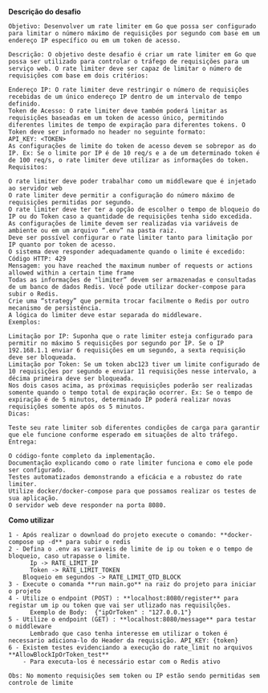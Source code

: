 **Descrição do desafio**

    Objetivo: Desenvolver um rate limiter em Go que possa ser configurado para limitar o número máximo de requisições por segundo com base em um endereço IP específico ou em um token de acesso.
    
    Descrição: O objetivo deste desafio é criar um rate limiter em Go que possa ser utilizado para controlar o tráfego de requisições para um serviço web. O rate limiter deve ser capaz de limitar o número de requisições com base em dois critérios:
    
    Endereço IP: O rate limiter deve restringir o número de requisições recebidas de um único endereço IP dentro de um intervalo de tempo definido.
    Token de Acesso: O rate limiter deve também poderá limitar as requisições baseadas em um token de acesso único, permitindo diferentes limites de tempo de expiração para diferentes tokens. O Token deve ser informado no header no seguinte formato:
    API_KEY: <TOKEN>
    As configurações de limite do token de acesso devem se sobrepor as do IP. Ex: Se o limite por IP é de 10 req/s e a de um determinado token é de 100 req/s, o rate limiter deve utilizar as informações do token.
    Requisitos:
    
    O rate limiter deve poder trabalhar como um middleware que é injetado ao servidor web
    O rate limiter deve permitir a configuração do número máximo de requisições permitidas por segundo.
    O rate limiter deve ter ter a opção de escolher o tempo de bloqueio do IP ou do Token caso a quantidade de requisições tenha sido excedida.
    As configurações de limite devem ser realizadas via variáveis de ambiente ou em um arquivo “.env” na pasta raiz.
    Deve ser possível configurar o rate limiter tanto para limitação por IP quanto por token de acesso.
    O sistema deve responder adequadamente quando o limite é excedido:
    Código HTTP: 429
    Mensagem: you have reached the maximum number of requests or actions allowed within a certain time frame
    Todas as informações de "limiter” devem ser armazenadas e consultadas de um banco de dados Redis. Você pode utilizar docker-compose para subir o Redis.
    Crie uma “strategy” que permita trocar facilmente o Redis por outro mecanismo de persistência.
    A lógica do limiter deve estar separada do middleware.
    Exemplos:
    
    Limitação por IP: Suponha que o rate limiter esteja configurado para permitir no máximo 5 requisições por segundo por IP. Se o IP 192.168.1.1 enviar 6 requisições em um segundo, a sexta requisição deve ser bloqueada.
    Limitação por Token: Se um token abc123 tiver um limite configurado de 10 requisições por segundo e enviar 11 requisições nesse intervalo, a décima primeira deve ser bloqueada.
    Nos dois casos acima, as próximas requisições poderão ser realizadas somente quando o tempo total de expiração ocorrer. Ex: Se o tempo de expiração é de 5 minutos, determinado IP poderá realizar novas requisições somente após os 5 minutos.
    Dicas:
    
    Teste seu rate limiter sob diferentes condições de carga para garantir que ele funcione conforme esperado em situações de alto tráfego.
    Entrega:
    
    O código-fonte completo da implementação.
    Documentação explicando como o rate limiter funciona e como ele pode ser configurado.
    Testes automatizados demonstrando a eficácia e a robustez do rate limiter.
    Utilize docker/docker-compose para que possamos realizar os testes de sua aplicação.
    O servidor web deve responder na porta 8080.

**Como utilizar**

    1 - Após realizar o download do projeto execute o comando: **docker-compose up -d** para subir o redis 
    2 - Defina o .env as variaveis de limite de ip ou token e o tempo de bloqueio, caso utrapasse o limite. 
          Ip -> RATE_LIMIT_IP
          Token -> RATE_LIMIT_TOKEN
        Bloqueio em segundos -> RATE_LIMIT_QTD_BLOCK
    3 - Execute o comanda **run main.go** na raiz do projeto para iniciar o projeto
    4 - Utilize o endpoint (POST) : **localhost:8080/register** para registar um ip ou token que vai ser utlizado nas requisilções.
          Exemplo de Body:  {"ipOrToken" : "127.0.0.1"}
    5 - Utilize o endpoint (GET) : **localhost:8080/message** para testar o middleware 
          Lembrado que caso tenha interesse em utilizar o token é necessario adiciona-lo do Header da requisição. API_KEY: {token} 
    6 - Existem testes evidenciando a execução do rate_limit no arquivos **AllowBlockIpOrToken_test**
        - Para executa-los é necessário estar com o Redis ativo

    Obs: No momento requisições sem token ou IP estão sendo permitidas sem controle de limite

